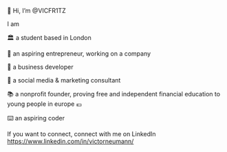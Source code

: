 👋 Hi, I’m @VICFR1TZ

I am 

🏛 a student based in London

🚀 an aspiring entrepreneur, working on a company

🧠 a business developer

📲 a social media & marketing consultant

📚 a nonprofit founder, proving free and independent financial education to young people in europe 💶

⌨️ an aspiring coder

If you want to connect, connect with me on LinkedIn https://www.linkedin.com/in/victorneumann/
